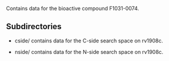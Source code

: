 Contains data for the bioactive compound F1031-0074.

## Subdirectories

- cside/ contains data for the C-side search space on rv1908c.

- nside/ contains data for the N-side search space on rv1908c.

